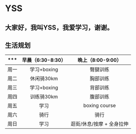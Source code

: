 # YSS

## 大家好，我叫YSS，我爱学习，谢谢。

## 生活规划

*** | 早晨（6:30-8:30） | 晚上（8:00-9:00）  
-|:-:|:-:
周一 | 学习+boxing | 臀腿训练 |
周二 | 休闲骑30km | 胸部训练 |
周三 | 学习+boxing | 背部训练 |
周四 | 训练骑30km | 腹部训练 |
周五 | 学习 | boxing course |
周六 | 骑行 | 骑行|
周日 | 学习 | 逛街/休息/按摩 + 全身拉伸
